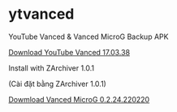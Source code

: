 # ytvanced
YouTube Vanced &amp; Vanced MicroG Backup APK

[Download YouTube Vanced 17.03.38](https://github.com/cuynu/ytvanced/releases/download/17.03.38/YouTube.Vanced_17.03.38.apks)

Install with ZArchiver 1.0.1

 (Cài đặt bằng ZArchiver 1.0.1)

[Dowmload Vanced MicroG 0.2.24.220220](https://github.com/cuynu/ytvanced/releases/download/17.03.38/Vanced.microG_0.2.24.220220.apk)
